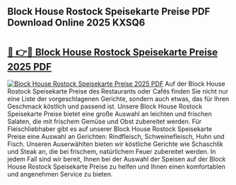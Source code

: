 ## Block House Rostock Speisekarte Preise PDF Download Online 2025 KXSQ6

# <h2><a href="http://gca5u7.nevu.top/?p=Block+House+Rostock+Speisekarte+Preise">🔗 👉🔴 Block House Rostock Speisekarte Preise 2025 PDF</a></h2>

[![Block House Rostock Speisekarte Preise 2025 PDF](https://i.imgur.com/dBaPXMq.png)](http://gca5u7.nevu.top/?p=Block+House+Rostock+Speisekarte+Preise)
Auf der Block House Rostock Speisekarte Preise des Restaurants oder Cafés finden Sie nicht nur eine Liste der vorgeschlagenen Gerichte, sondern auch etwas, das für Ihren Geschmack köstlich und passend ist. Unsere Block House Rostock Speisekarte Preise bietet eine große Auswahl an leichten und frischen Salaten, die mit frischem Gemüse und Obst zubereitet werden. Für Fleischliebhaber gibt es auf unserer Block House Rostock Speisekarte Preise eine Auswahl an Gerichten: Rindfleisch, Schweinefleisch, Huhn und Fisch. Unseren Auserwählten bieten wir köstliche Gerichte wie Schaschlik und Steak an, die bei frischem, natürlichem Feuer zubereitet werden. In jedem Fall sind wir bereit, Ihnen bei der Auswahl der Speisen auf der Block House Rostock Speisekarte Preise zu helfen und Ihnen einen komfortablen und angenehmen Service zu bieten.
